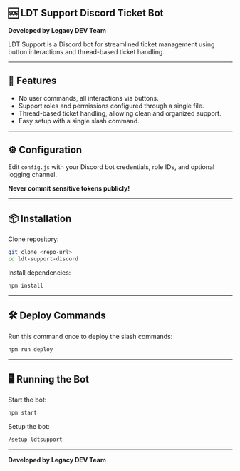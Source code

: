 ## 🆘 LDT Support Discord Ticket Bot

**Developed by Legacy DEV Team**

LDT Support is a Discord bot for streamlined ticket management using button interactions and thread-based ticket handling.

---

## 🚀 Features
- No user commands, all interactions via buttons.
- Support roles and permissions configured through a single file.
- Thread-based ticket handling, allowing clean and organized support.
- Easy setup with a single slash command.

---

## ⚙️ Configuration
Edit `config.js` with your Discord bot credentials, role IDs, and optional logging channel.

**Never commit sensitive tokens publicly!**

---

## 📦 Installation

Clone repository:
```bash
git clone <repo-url>
cd ldt-support-discord
````

Install dependencies:

```bash
npm install
```

---

## 🛠️ Deploy Commands

Run this command once to deploy the slash commands:

```bash
npm run deploy
```

---

## 🖥️ Running the Bot

Start the bot:

```bash
npm start
```

Setup the bot:

```bash
/setup ldtsupport
```

---

**Developed by Legacy DEV Team**